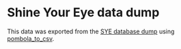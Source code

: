 # Shine Your Eye data dump

This data was exported from the [SYE database dump](http://www.shineyoureye.org/media_root/dumps/pg-dump.sql.gz) using [pombola_to_csv](https://github.com/chrismytton/pombola_to_csv/tree/7cf584d27901dbfeba9da1178dcf13941140fda0).
